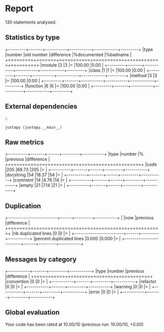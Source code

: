 

Report
======
130 statements analysed.

Statistics by type
------------------

+---------+-------+-----------+-----------+------------+---------+
|type     |number |old number |difference |%documented |%badname |
+=========+=======+===========+===========+============+=========+
|module   |3      |3          |=          |100.00      |0.00     |
+---------+-------+-----------+-----------+------------+---------+
|class    |1      |1          |=          |100.00      |0.00     |
+---------+-------+-----------+-----------+------------+---------+
|method   |3      |3          |=          |100.00      |0.00     |
+---------+-------+-----------+-----------+------------+---------+
|function |6      |6          |=          |100.00      |0.00     |
+---------+-------+-----------+-----------+------------+---------+



External dependencies
---------------------
::

    juxtapy (juxtapy.__main__)



Raw metrics
-----------

+----------+-------+------+---------+-----------+
|type      |number |%     |previous |difference |
+==========+=======+======+=========+===========+
|code      |205    |69.73 |205      |=          |
+----------+-------+------+---------+-----------+
|docstring |54     |18.37 |54       |=          |
+----------+-------+------+---------+-----------+
|comment   |14     |4.76  |14       |=          |
+----------+-------+------+---------+-----------+
|empty     |21     |7.14  |21       |=          |
+----------+-------+------+---------+-----------+



Duplication
-----------

+-------------------------+------+---------+-----------+
|                         |now   |previous |difference |
+=========================+======+=========+===========+
|nb duplicated lines      |0     |0        |=          |
+-------------------------+------+---------+-----------+
|percent duplicated lines |0.000 |0.000    |=          |
+-------------------------+------+---------+-----------+



Messages by category
--------------------

+-----------+-------+---------+-----------+
|type       |number |previous |difference |
+===========+=======+=========+===========+
|convention |0      |0        |=          |
+-----------+-------+---------+-----------+
|refactor   |0      |0        |=          |
+-----------+-------+---------+-----------+
|warning    |0      |0        |=          |
+-----------+-------+---------+-----------+
|error      |0      |0        |=          |
+-----------+-------+---------+-----------+



Global evaluation
-----------------
Your code has been rated at 10.00/10 (previous run: 10.00/10, +0.00)

